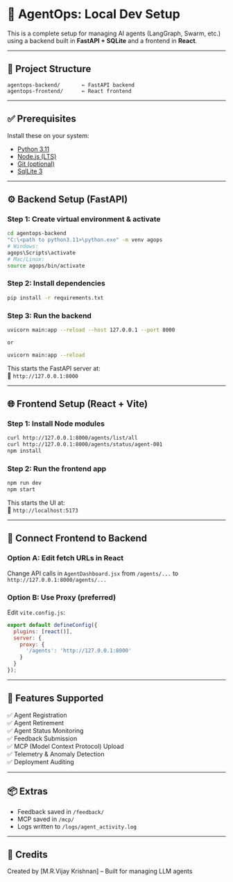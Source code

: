 # 🧠 AgentOps: Local Dev Setup

This is a complete setup for managing AI agents (LangGraph, Swarm, etc.) using a backend built in **FastAPI + SQLite** and a frontend in **React**.

---

## 📁 Project Structure

```
agentops-backend/       ← FastAPI backend
agentops-frontend/      ← React frontend
```

---

## ✅ Prerequisites

Install these on your system:

- [Python 3.11](https://www.python.org/downloads/)
- [Node.js (LTS)](https://nodejs.org)
- [Git (optional)](https://git-scm.com)
- [SqlLite 3](https://sqlite.org/download.html)

---

## ⚙️ Backend Setup (FastAPI)

### Step 1: Create virtual environment & activate

```bash
cd agentops-backend
"C:\<path to python3.11>\python.exe" -m venv agops
# Windows:
agops\Scripts\activate
# Mac/Linux:
source agops/bin/activate
```

### Step 2: Install dependencies

```bash
pip install -r requirements.txt
```

### Step 3: Run the backend

```bash
uvicorn main:app --reload --host 127.0.0.1 --port 8000

or

uvicorn main:app --reload
```

This starts the FastAPI server at:  
📍 `http://127.0.0.1:8000`

---

## 🌐 Frontend Setup (React + Vite)

### Step 1: Install Node modules

```bash
curl http://127.0.0.1:8000/agents/list/all
curl http://127.0.0.1:8000/agents/status/agent-001
npm install
```

### Step 2: Run the frontend app

```bash
npm run dev
npm start
```

This starts the UI at:  
📍 `http://localhost:5173`

---

## 🔁 Connect Frontend to Backend

### Option A: Edit fetch URLs in React

Change API calls in `AgentDashboard.jsx` from `/agents/...` to `http://127.0.0.1:8000/agents/...`

### Option B: Use Proxy (preferred)

Edit `vite.config.js`:

```js
export default defineConfig({
  plugins: [react()],
  server: {
    proxy: {
      '/agents': 'http://127.0.0.1:8000'
    }
  }
});
```

---

## 🚀 Features Supported

✅ Agent Registration  
✅ Agent Retirement  
✅ Agent Status Monitoring  
✅ Feedback Submission  
✅ MCP (Model Context Protocol) Upload  
✅ Telemetry & Anomaly Detection  
✅ Deployment Auditing

---

## 📦 Extras

- Feedback saved in `/feedback/`
- MCP saved in `/mcp/`
- Logs written to `/logs/agent_activity.log`

---

## 🧠 Credits

Created by [M.R.Vijay Krishnan] – Built for managing LLM agents 


